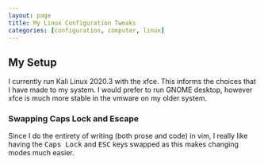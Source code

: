 ```yaml
---
layout: page
title: My Linux Configuration Tweaks
categories: [configuration, computer, linux]
---
```


## My Setup

I currently run Kali Linux 2020.3 with the xfce. This informs the choices
that I have made to my system. I would prefer to run GNOME desktop,
however xfce is much more stable in the vmware on my older system. 

### Swapping Caps Lock and Escape

Since I do the entirety of writing (both prose and code) in vim, I really
like having the <kbd>Caps Lock</kbd> and <kbd>ESC</kbd> keys swapped as
this makes changing modes much easier. 
